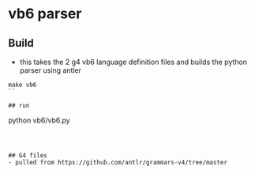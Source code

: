 # vb6 parser

## Build
- this takes the 2 g4 vb6 language definition files and builds the python parser using antler
```
make vb6
``

## run
```
python vb6/vb6.py
```



## G4 files
- pulled from https://github.com/antlr/grammars-v4/tree/master
